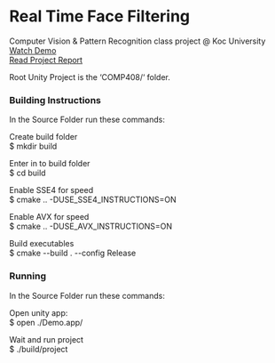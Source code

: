 # Real Time Face Filtering

Computer Vision & Pattern Recognition class project @ Koc University  
[Watch Demo](https://goo.gl/CqCtpn)  
[Read Project Report](https://goo.gl/pe8qvE)

Root Unity Project is the ‘COMP408/‘ folder.  
### Building Instructions
In the Source Folder run these commands:  

Create build folder  
$ mkdir build  

Enter in to build folder  
$ cd build

Enable SSE4 for speed  
$ cmake .. -DUSE_SSE4_INSTRUCTIONS=ON  

Enable AVX for speed  
$ cmake .. -DUSE_AVX_INSTRUCTIONS=ON  

Build executables  
$ cmake --build . --config Release  

### Running
In the Source Folder run these commands:  

Open unity app:  
$ open ./Demo.app/  

Wait and run project  
$ ./build/project

